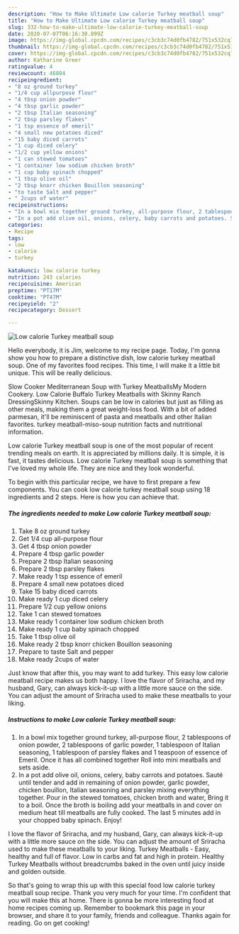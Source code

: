 ```yaml
---
description: "How to Make Ultimate Low calorie Turkey meatball soup"
title: "How to Make Ultimate Low calorie Turkey meatball soup"
slug: 332-how-to-make-ultimate-low-calorie-turkey-meatball-soup
date: 2020-07-07T06:16:30.899Z
image: https://img-global.cpcdn.com/recipes/c3cb3c74d0fb4782/751x532cq70/low-calorie-turkey-meatball-soup-recipe-main-photo.jpg
thumbnail: https://img-global.cpcdn.com/recipes/c3cb3c74d0fb4782/751x532cq70/low-calorie-turkey-meatball-soup-recipe-main-photo.jpg
cover: https://img-global.cpcdn.com/recipes/c3cb3c74d0fb4782/751x532cq70/low-calorie-turkey-meatball-soup-recipe-main-photo.jpg
author: Katharine Greer
ratingvalue: 4
reviewcount: 46804
recipeingredient:
- "8 oz ground turkey"
- "1/4 cup allpurpose flour"
- "4 tbsp onion powder"
- "4 tbsp garlic powder"
- "2 tbsp Italian seasoning"
- "2 tbsp parsley flakes"
- "1 tsp essence of emeril"
- "4 small new potatoes diced"
- "15 baby diced carrots"
- "1 cup diced celery"
- "1/2 cup yellow onions"
- "1 can stewed tomatoes"
- "1 container low sodium chicken broth"
- "1 cup baby spinach chopped"
- "1 tbsp olive oil"
- "2 tbsp knorr chicken Bouillon seasoning"
- "to taste Salt and pepper"
- " 2cups of water"
recipeinstructions:
- "In a bowl mix together ground turkey, all-purpose flour, 2 tablespoons of onion powder, 2 tablespoons of garlic powder, 1 tablespoon of Italian seasoning, 1 tablespoon of parsley flakes and 1 teaspoon of essence of Emeril. Once it has all combined together Roll into mini meatballs and sets aside."
- "In a pot add olive oil, onions, celery, baby carrots and potatoes. Sauté until tender and add in remaining of onion powder, garlic powder, chicken bouillon, Italian seasoning and parsley mixing everything together. Pour in the stewed tomatoes, chicken broth and water, Bring it to a boil. Once the broth is boiling add your meatballs in and cover on medium heat till meatballs are fully cooked. The last 5 minutes add in your chopped baby spinach. Enjoy!"
categories:
- Recipe
tags:
- low
- calorie
- turkey

katakunci: low calorie turkey 
nutrition: 243 calories
recipecuisine: American
preptime: "PT17M"
cooktime: "PT47M"
recipeyield: "2"
recipecategory: Dessert

---
```



![Low calorie Turkey meatball soup](https://img-global.cpcdn.com/recipes/c3cb3c74d0fb4782/751x532cq70/low-calorie-turkey-meatball-soup-recipe-main-photo.jpg)

Hello everybody, it is Jim, welcome to my recipe page. Today, I'm gonna show you how to prepare a distinctive dish, low calorie turkey meatball soup. One of my favorites food recipes. This time, I will make it a little bit unique. This will be really delicious.

Slow Cooker Mediterranean Soup with Turkey MeatballsMy Modern Cookery. Low Calorie Buffalo Turkey Meatballs with Skinny Ranch DressingSkinny Kitchen. Soups can be low in calories but just as filling as other meals, making them a great weight-loss food. With a bit of added parmesan, it&#39;ll be reminiscent of pasta and meatballs and other Italian favorites. turkey meatball-miso-soup nutrition facts and nutritional information.

Low calorie Turkey meatball soup is one of the most popular of recent trending meals on earth. It is appreciated by millions daily. It is simple, it is fast, it tastes delicious. Low calorie Turkey meatball soup is something that I've loved my whole life. They are nice and they look wonderful.


To begin with this particular recipe, we have to first prepare a few components. You can cook low calorie turkey meatball soup using 18 ingredients and 2 steps. Here is how you can achieve that.

<!--inarticleads1-->

##### The ingredients needed to make Low calorie Turkey meatball soup:

1. Take 8 oz ground turkey
1. Get 1/4 cup all-purpose flour
1. Get 4 tbsp onion powder
1. Prepare 4 tbsp garlic powder
1. Prepare 2 tbsp Italian seasoning
1. Prepare 2 tbsp parsley flakes
1. Make ready 1 tsp essence of emeril
1. Prepare 4 small new potatoes diced
1. Take 15 baby diced carrots
1. Make ready 1 cup diced celery
1. Prepare 1/2 cup yellow onions
1. Take 1 can stewed tomatoes
1. Make ready 1 container low sodium chicken broth
1. Make ready 1 cup baby spinach chopped
1. Take 1 tbsp olive oil
1. Make ready 2 tbsp knorr chicken Bouillon seasoning
1. Prepare to taste Salt and pepper
1. Make ready  2cups of water


Just know that after this, you may want to add turkey. This easy low calorie meatball recipe makes us both happy. I love the flavor of Sriracha, and my husband, Gary, can always kick-it-up with a little more sauce on the side. You can adjust the amount of Sriracha used to make these meatballs to your liking. 

<!--inarticleads2-->

##### Instructions to make Low calorie Turkey meatball soup:

1. In a bowl mix together ground turkey, all-purpose flour, 2 tablespoons of onion powder, 2 tablespoons of garlic powder, 1 tablespoon of Italian seasoning, 1 tablespoon of parsley flakes and 1 teaspoon of essence of Emeril. Once it has all combined together Roll into mini meatballs and sets aside.
1. In a pot add olive oil, onions, celery, baby carrots and potatoes. Sauté until tender and add in remaining of onion powder, garlic powder, chicken bouillon, Italian seasoning and parsley mixing everything together. Pour in the stewed tomatoes, chicken broth and water, Bring it to a boil. Once the broth is boiling add your meatballs in and cover on medium heat till meatballs are fully cooked. The last 5 minutes add in your chopped baby spinach. Enjoy!


I love the flavor of Sriracha, and my husband, Gary, can always kick-it-up with a little more sauce on the side. You can adjust the amount of Sriracha used to make these meatballs to your liking. Turkey Meatballs - Easy, healthy and full of flavor. Low in carbs and fat and high in protein. Healthy Turkey Meatballs without breadcrumbs baked in the oven until juicy inside and golden outside. 

So that's going to wrap this up with this special food low calorie turkey meatball soup recipe. Thank you very much for your time. I'm confident that you will make this at home. There is gonna be more interesting food at home recipes coming up. Remember to bookmark this page in your browser, and share it to your family, friends and colleague. Thanks again for reading. Go on get cooking!
